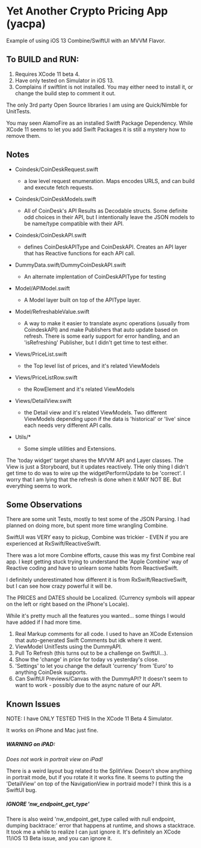 #  Yet Another Crypto Pricing App (yacpa)

Example of using iOS 13 Combine/SwiftUI with an MVVM Flavor.  

## To BUILD and RUN: ##

1. Requires XCode 11 beta 4.  
1. Have only tested on Simulator in iOS 13.
1. Complains if swiftlint is not installed.  You may either need to install it, or change the build step to comment it out.


The only 3rd party Open Source libraries I am using are Quick/Nimble for UnitTests.

You may seen AlamoFire as an installed Switft Package Dependency.
While XCode 11 seems to let you add Swift Packages it is still a mystery how to remove them.  


## Notes ##

* Coindesk/CoinDeskRequest.swift
    * a low level request enumeration.  Maps encodes URLS, and can build and execute fetch requests.


* Coindesk/CoinDeskModels.swift
  * All of CoinDesk's API Results as Decodable structs.  Some definite odd choices in their API,  but I intentionally leave the JSON models to be name/type compatible with their API.  


* Coindesk/CoinDeskAPI.swift
  * defines CoinDeskAPIType and CoinDeskAPI.   Creates an API layer that has Reactive functions for each API call.


* DummyData.swift/DummyCoinDeskAPI.swift
  * An alternate implentation of CoinDeskAPIType for testing


* Model/APIModel.swift
  * A Model layer built on top of the APIType layer.


* Model/RefreshableValue.swift
  * A way to make it easier to translate async operations (usually from CoindeskAPI) and make Publishers that auto update based on refresh.  There is some early support for error handling, and an 'isRefreshing' Publisher, but I didn't get time to test either.


* Views/PriceList.swift
  * the Top level list of prices, and it's related ViewModels


* Views/PriceListRow.swift
  * the RowElement  and it's related ViewModels


* Views/DetailView.swift
  * the Detail view and it's related ViewModels.  Two different ViewModels depending upon if the data is 'historical' or 'live' since each needs very different API calls.


* Utils/*
  * Some simple utilities and Extensions.


The 'today widget' target shares the MVVM API and Layer classes.
The View is just a Storyboard, but it updates reactively.  THe only thing I didn't get time to do was to wire up the widgetPerformUpdate to be 'correct'.  I worry that I am lying that the refresh is done when it MAY NOT BE.  But everything seems to work.




## Some Observations ##

There are some unit Tests, mostly to test some of the JSON Parsing.
I had planned on doing more,  but spent more time wrangling Combine.

SwiftUI was VERY easy to pickup, Combine was trickier - EVEN if you are experienced at RxSwift/ReactiveSwift.  

There was a lot more Combine efforts, cause this was my first Combine real app.  I kept getting stuck trying to understand the 'Apple Combine' way of Reactive coding and have to unlearn some habits from ReactiveSwift.

I definitely underestimated how different it is from RxSwift/ReactiveSwift, but I can see how crazy powerful it will be.

The PRICES and DATES should be Localized.  (Currency symbols will appear on the left or right based on the iPhone's Locale).

While it's pretty much all the features you wanted...  some things I would have added if I had more time.

1. Real Markup comments for all code.   I used to have an XCode Extension that auto-generated Swift Comments but idk where it went.
1. ViewModel UnitTests using the DummyAPI.
1. Pull To Refresh (this turns out to be a challenge on SwiftUI...).
1. Show the 'change' in price for today vs yesterday's close.
1. 'Settings' to let you change the default 'currency' from 'Euro' to anything CoinDesk supports.
1. Can SwiftUI Previews/Canvas with the DummyAPI?  It doesn't seem to want to work - possibly due to the async nature of our API.


## Known Issues ##

NOTE:  I have ONLY TESTED THIS In the XCode 11 Beta 4 Simulator.

It works on iPhone and Mac just fine.

##### WARNING on iPAD: #####
*Does not work in portrait view on iPad!*

There is a weird layout bug related to the SplitView.  Doesn't show anything in portrait mode, but if you rotate it it works fine.  It seems to putting the 'DetailView' on top of the NavigationView in portraid mode?  I think this is a SwiftUI bug.

##### IGNORE 'nw_endpoint_get_type' #####
There is also weird 'nw_endpoint_get_type called with null endpoint, dumping backtrace:' error that happens at runtime, and shows a stacktrace.   It took me a while to realize I can just ignore it.  It's definitely an XCode 11/iOS 13 Beta issue, and you can ignore it.
